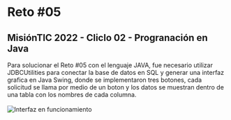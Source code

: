 # Reto #05
## MisiónTIC 2022 - Cliclo 02 - Progranación en Java
Para solucionar el Reto #05 con el lenguaje JAVA, fue necesario utilizar JDBCUtilities para conectar la base de datos en SQL y generar una interfaz grafica en Java Swing, donde se implementaron tres botones, cada solicitud se llama por medio de un boton y los datos se muestran dentro de una tabla con los nombres de cada columna.</br>
</br>
![Interfaz en funcionamiento](https://i.imgur.com/I6WyKv0.gif)
